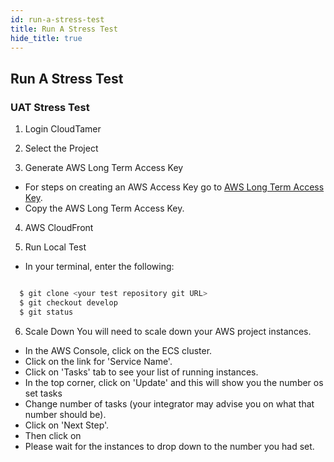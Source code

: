 ```yaml
---
id: run-a-stress-test
title: Run A Stress Test
hide_title: true
---
```


## Run A Stress Test

### UAT Stress Test

1. Login CloudTamer

2. Select the Project

3. Generate AWS Long Term Access Key

* For steps on creating an AWS Access Key go to [AWS Long Term Access Key](../operator-docs/aws-long-term-access-key).
* Copy the AWS Long Term Access Key.

4. AWS CloudFront

5. Run Local Test
* In your terminal, enter the following:

```bash

  $ git clone <your test repository git URL>
  $ git checkout develop
  $ git status

```

6. Scale Down
You will need to scale down your AWS project instances.

* In the AWS Console, click on the ECS cluster.
* Click on the link for 'Service Name'.
* Click on 'Tasks' tab to see your list of running instances.
* In the top corner, click on 'Update' and this will show you the number os set tasks
* Change number of tasks (your integrator may advise you on what that number should be).
* Click on 'Next Step'.
* Then click on
* Please wait for the instances to drop down to the number you had set.